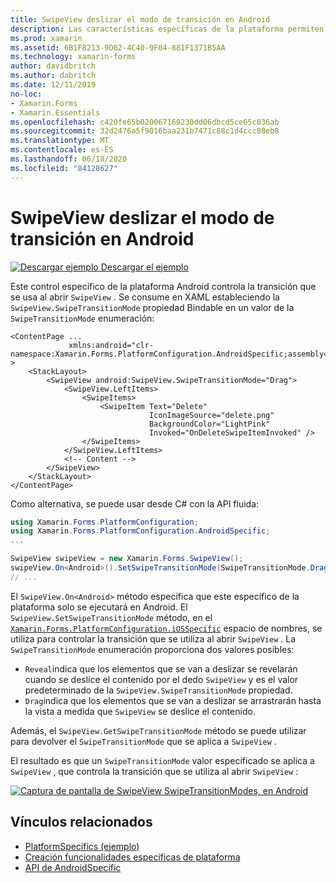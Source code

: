 ```yaml
---
title: SwipeView deslizar el modo de transición en Android
description: Las características específicas de la plataforma permiten consumir funcionalidad que solo está disponible en una plataforma específica, sin necesidad de implementar representadores o efectos personalizados. En este artículo se explica cómo consumir el específico de la plataforma Android que controla la transición que se usa al abrir un SwipeView.
ms.prod: xamarin
ms.assetid: 6B1F8213-9D62-4C40-9F04-881F1371B5AA
ms.technology: xamarin-forms
author: davidbritch
ms.author: dabritch
ms.date: 12/11/2019
no-loc:
- Xamarin.Forms
- Xamarin.Essentials
ms.openlocfilehash: c420fe65b020067169230dd06dbcd5ce65c036ab
ms.sourcegitcommit: 32d2476a5f9016baa231b7471c88c1d4ccc08eb8
ms.translationtype: MT
ms.contentlocale: es-ES
ms.lasthandoff: 06/18/2020
ms.locfileid: "84128627"
---
```

# <a name="swipeview-swipe-transition-mode-on-android"></a>SwipeView deslizar el modo de transición en Android

[![Descargar ejemplo](~/media/shared/download.png) Descargar el ejemplo](https://docs.microsoft.com/samples/xamarin/xamarin-forms-samples/userinterface-platformspecifics)

Este control específico de la plataforma Android controla la transición que se usa al abrir `SwipeView` . Se consume en XAML estableciendo la `SwipeView.SwipeTransitionMode` propiedad Bindable en un valor de la `SwipeTransitionMode` enumeración:

```xaml
<ContentPage ...
             xmlns:android="clr-namespace:Xamarin.Forms.PlatformConfiguration.AndroidSpecific;assembly=Xamarin.Forms.Core" >
    <StackLayout>
        <SwipeView android:SwipeView.SwipeTransitionMode="Drag">
            <SwipeView.LeftItems>
                <SwipeItems>
                    <SwipeItem Text="Delete"
                               IconImageSource="delete.png"
                               BackgroundColor="LightPink"
                               Invoked="OnDeleteSwipeItemInvoked" />
                </SwipeItems>
            </SwipeView.LeftItems>
            <!-- Content -->
        </SwipeView>
    </StackLayout>
</ContentPage>
```

Como alternativa, se puede usar desde C# con la API fluida:

```csharp
using Xamarin.Forms.PlatformConfiguration;
using Xamarin.Forms.PlatformConfiguration.AndroidSpecific;
...

SwipeView swipeView = new Xamarin.Forms.SwipeView();
swipeView.On<Android>().SetSwipeTransitionMode(SwipeTransitionMode.Drag);
// ...
```

El `SwipeView.On<Android>` método especifica que este específico de la plataforma solo se ejecutará en Android. El `SwipeView.SetSwipeTransitionMode` método, en el [`Xamarin.Forms.PlatformConfiguration.iOSSpecific`](xref:Xamarin.Forms.PlatformConfiguration.iOSSpecific) espacio de nombres, se utiliza para controlar la transición que se utiliza al abrir `SwipeView` . La `SwipeTransitionMode` enumeración proporciona dos valores posibles:

- `Reveal`indica que los elementos que se van a deslizar se revelarán cuando se deslice el contenido por el dedo `SwipeView` y es el valor predeterminado de la `SwipeView.SwipeTransitionMode` propiedad.
- `Drag`indica que los elementos que se van a deslizar se arrastrarán hasta la vista a medida que `SwipeView` se deslice el contenido.

Además, el `SwipeView.GetSwipeTransitionMode` método se puede utilizar para devolver el `SwipeTransitionMode` que se aplica a `SwipeView` .

El resultado es que un `SwipeTransitionMode` valor especificado se aplica a `SwipeView` , que controla la transición que se utiliza al abrir `SwipeView` :

[![Captura de pantalla de SwipeView SwipeTransitionModes, en Android](swipeview-swipetransitionmode-images/swipetransitionmode.png "SwipeTransitionModes en Android")](swipeview-swipetransitionmode-images/swipetransitionmode-large.png#lightbox "SwipeTransitionModes en Android")

## <a name="related-links"></a>Vínculos relacionados

- [PlatformSpecifics (ejemplo)](https://docs.microsoft.com/samples/xamarin/xamarin-forms-samples/userinterface-platformspecifics)
- [Creación funcionalidades específicas de plataforma](~/xamarin-forms/platform/platform-specifics/index.md#creating-platform-specifics)
- [API de AndroidSpecific](xref:Xamarin.Forms.PlatformConfiguration.AndroidSpecific)
